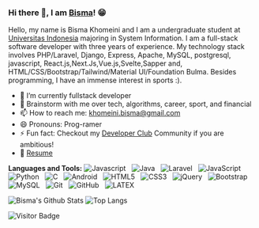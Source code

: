 ### Hi there 👋, I am [Bisma]()! 😁
<!--
**rusty-sj/rusty-sj** is a ✨ _special_ ✨ repository because its `README.md` (this file) appears on your GitHub profile.
Here are some ideas to get you started:

- 🔭 I’m currently working on ...
- 🌱 I’m currently learning ...
- 👯 I’m looking to collaborate on ...
- 🤔 I’m looking for help with ...
- 💬 Ask me about ...
- 📫 How to reach me: ...
- 😄 Pronouns: ...
- ⚡ Fun fact: ...
- 🤔 I’m looking for help with Statistics
- 👯 I’m looking to collaborate on ...
-->

Hello, my name is Bisma Khomeini and I am a undergraduate student at [Universitas Indonesia](https://eecs.oregonstate.edu/) majoring in System Information. I am a full-stack software developer with three years of experience. My technology stack involves PHP/Laravel, Django, Express, Apache, MySQL, postgresql, javascript, React.js,Next.Js,Vue.js,Svelte,Sapper and, HTML/CSS/Bootstrap/Tailwind/Material UI/Foundation Bulma. Besides programming, I have an immense interest in sports :).

- 🔭 I’m currently fullstack developer
- 💬 Brainstorm with me over tech, algorithms, career, sport, and financial
- 📫 How to reach me: khomeini.bisma@gmail.com
- 😄 Pronouns: Prog-ramer
- ⚡ Fun fact: Checkout my [Developer Club](https://www.linkedin.com/company/dsc-ui/about/) Community if you are ambitious!
- 📝 [Resume]()

**Languages and Tools:** 
![Javascript](https://img.shields.io/badge/-Javascript-black?logo=javascript&style=social)&nbsp;&nbsp;
![Java](https://img.shields.io/badge/-Java-black?logo=java&style=social)&nbsp;&nbsp;
![Laravel](https://img.shields.io/badge/-Laravel%20Framework-black?logo=laravel&style=social)&nbsp;&nbsp;
![JavaScript](https://img.shields.io/badge/-JavaScript-black?logo=javascript&style=social)&nbsp;&nbsp;
![Python](https://img.shields.io/badge/-Python-black?logo=Python&style=social)&nbsp;&nbsp;
![C](https://img.shields.io/badge/-C-black?logo=c&style=social)&nbsp;&nbsp;
![Android](https://img.shields.io/badge/-Android-black?logo=android&style=social)&nbsp;&nbsp;
![HTML5](https://img.shields.io/badge/-HTML5-black?logo=html5&style=social)&nbsp;&nbsp;
![CSS3](https://img.shields.io/badge/-CSS3-black?logo=css3&style=social)&nbsp;&nbsp;
![jQuery](https://img.shields.io/badge/-jQuery-black?logo=jquery&style=social)&nbsp;&nbsp;
![Bootstrap](https://img.shields.io/badge/-Bootstrap-black?logo=bootstrap&style=social)&nbsp;&nbsp;
![MySQL](https://img.shields.io/badge/-MySQL-black?logo=mysql&style=social)&nbsp;&nbsp;
![Git](https://img.shields.io/badge/-Git-black?logo=git&style=social)&nbsp;&nbsp;
![GitHub](https://img.shields.io/badge/-GitHub-black?logo=github&style=social)&nbsp;&nbsp;
![LATEX](https://img.shields.io/docker/cloud/automated/mbiskho/mbiskho?style=social)&nbsp;&nbsp;

![Bisma's Github Stats](https://github-readme-stats.vercel.app/api?username=mbiskho&count_private=true&show_icons=true&include_all_commits=true)
![Top Langs](https://github-readme-stats.vercel.app/api/top-langs/?username=mbiskho&hide=TeX&layout=compact)

![Visitor Badge](https://visitor-badge.laobi.icu/badge?page_id=rusty-sj.rusty-sj)

